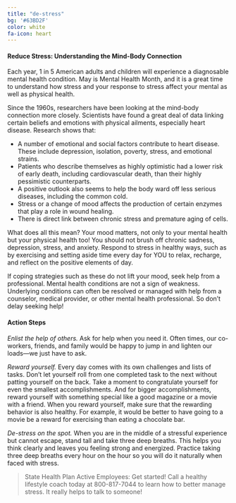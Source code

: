 ```yaml
---
title: "de-stress"
bg: '#63BD2F'
color: white
fa-icon: heart
---
```


#### Reduce Stress: Understanding the Mind-Body Connection

Each year, 1 in 5 American adults and children will experience a diagnosable mental health condition. May is Mental Health Month, and it is a great time to understand how stress and your response to stress affect your mental as well as physical health.

Since the 1960s, researchers have been looking at the mind-body connection more closely.  Scientists have found a great deal of data linking certain beliefs and emotions with physical ailments, especially heart disease.  Research shows that:

* A number of emotional and social factors contribute to heart disease.  These include depression, isolation, poverty, stress, and emotional strains.
* Patients who describe themselves as highly optimistic had a lower risk of early death, including cardiovascular death, than their highly pessimistic counterparts.
* A positive outlook also seems to help the body ward off less serious diseases, including the common cold.
* Stress or a change of mood affects the production of certain enzymes that play a role in wound healing.  
* There is direct link between chronic stress and premature aging of cells.

What does all this mean?  Your mood matters, not only to your mental health but your physical health too!  You should not brush off chronic sadness, depression, stress, and anxiety.  Respond to stress in healthy ways, such as by exercising and setting aside time every day for YOU to relax, recharge, and reflect on the positive elements of day.  

If coping strategies such as these do not lift your mood, seek help from a professional. Mental health conditions are not a sign of weakness. Underlying conditions can often be resolved or managed with help from a counselor, medical provider, or other mental health professional. So don’t delay seeking help!

#### Action Steps
*Enlist the help of others.* Ask for help when you need it. Often times, our co-workers, friends, and family would be happy to jump in and lighten our loads—we just have to ask.

*Reward yourself.* Every day comes with its own challenges and lists of tasks. Don’t let yourself roll from one completed task to the next without patting yourself on the back. Take a moment to congratulate yourself for even the smallest accomplishments.  And for bigger accomplishments, reward yourself with something special like a good magazine or a movie with a friend. When you reward yourself, make sure that the rewarding behavior is also healthy. For example, it would be better to have going to a movie be a reward for exercising than eating a chocolate bar.

*De-stress on the spot.* When you are in the middle of a stressful experience but cannot escape, stand tall and take three deep breaths. This helps you think clearly and leaves you feeling strong and energized. Practice taking three deep breaths every hour on the hour so you will do it naturally when faced with stress.

> State Health Plan Active Employees:
> Get started!  Call a healthy lifestyle coach today at 800-817-7044 to learn how to better manage stress. It really helps to talk to someone!
